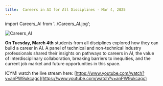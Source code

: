 ```yaml
---
title:  Careers in AI for All Disciplines - Mar 4, 2025
---
```


import Careers_AI from '../Careers_AI.jpg';

<img  src={Careers_AI} alt="Careers_AI" />


**On Tuesday, March 4th** students from all disciplines explored how they can build a career in AI. A panel of technical and non-technical industry professionals shared their insights on pathways to careers in AI, the value of interdisciplinary collaboration, breaking barriers to inequities, and the current job market and future opportunities in this space.

ICYMI watch the live stream here: [https://www.youtube.com/watch?v=anPW9ukcagc](https://www.youtube.com/watch?v=anPW9ukcagc)
